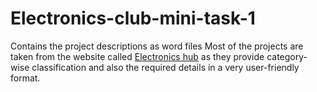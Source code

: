 # Electronics-club-mini-task-1
Contains the project descriptions as word files
Most of the projects are taken from the website called [Electronics hub](https://www.electronicshub.org/) as they provide category-wise classification and also the required details in a very user-friendly format.
